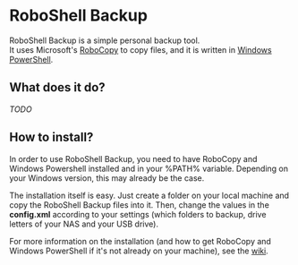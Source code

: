 # RoboShell Backup

RoboShell Backup is a simple personal backup tool.  
It uses Microsoft's [RoboCopy](http://en.wikipedia.org/wiki/Robocopy) to copy files, and it is written in [Windows PowerShell](http://en.wikipedia.org/wiki/Windows_PowerShell).

## What does it do?

*TODO*

## How to install?

In order to use RoboShell Backup, you need to have RoboCopy and Windows Powershell installed and in your %PATH% variable.
Depending on your Windows version, this may already be the case.

The installation itself is easy.
Just create a folder on your local machine and copy the RoboShell Backup files into it.
Then, change the values in the **config.xml** according to your settings (which folders to backup, drive letters of your NAS and your USB drive).

For more information on the installation (and how to get RoboCopy and Windows PowerShell if it's not already on your machine), see the [wiki](https://bitbucket.org/christianspecht/roboshell-backup/wiki/Install).